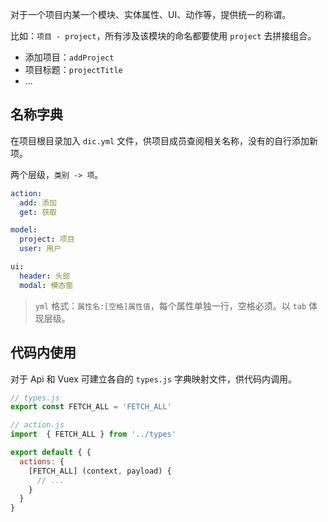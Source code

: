 对于一个项目内某一个模块、实体属性、UI、动作等，提供统一的称谓。

比如：`项目 - project`，所有涉及该模块的命名都要使用 `project` 去拼接组合。

* 添加项目：`addProject`
* 项目标题：`projectTitle`
* ...

## 名称字典

在项目根目录加入 `dic.yml` 文件，供项目成员查阅相关名称，没有的自行添加新项。

两个层级，`类别 -> 项`。

```yml
action:
  add: 添加
  get: 获取

model:
  project: 项目
  user: 用户

ui:
  header: 头部
  modal: 模态窗
```

> `yml` 格式：`属性名:[空格]属性值`，每个属性单独一行，空格必须。以 `tab` 体现层级。

## 代码内使用

对于 Api 和 Vuex 可建立各自的 `types.js` 字典映射文件，供代码内调用。

```js
// types.js
export const FETCH_ALL = 'FETCH_ALL'

// action.js
import  { FETCH_ALL } from '../types'

export default { {
  actions: {
    [FETCH_ALL] (context, payload) {
      // ...
    }
  }
}
```
